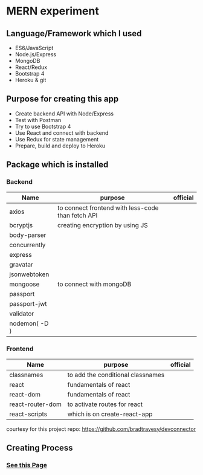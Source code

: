 # MERN experiment

## Language/Framework which I used

- ES6/JavaScript
- Node.js/Express
- MongoDB
- React/Redux
- Bootstrap 4
- Heroku & git

## Purpose for creating this app

- Create backend API with Node/Express
- Test with Postman
- Try to use Bootstrap 4
- Use React and connect with backend
- Use Redux for state management
- Prepare, build and deploy to Heroku

## Package which is installed
### Backend
|Name|purpose|official|
|----|-------|--------|
|axios|to connect frontend with less-code than fetch API||
|bcryptjs|creating encryption by using JS||
|body-parser|||
|concurrently|||
|express|||
|gravatar|||
|jsonwebtoken|||
|mongoose|to connect with mongoDB||
|passport|||
|passport-jwt|||
|validator|||
|nodemon( -D )|||

### Frontend
|Name|purpose|official|
|----|-------|--------|
|classnames|to add the conditional classnames||
|react|fundamentals of react||
|react-dom|fundamentals of react||
|react-router-dom|to activate routes for react||
|react-scripts|which is on create-react-app||


courtesy for this project repo: https://github.com/bradtravesy/devconnector

## Creating Process

### [See this Page](https://github.com/suzydp/MERN-expreriment/wiki/0-Creating-Process-Home)